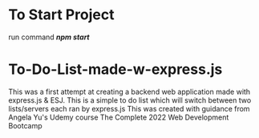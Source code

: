 # To Start Project
run command _**npm start**_


# To-Do-List-made-w-express.js
This was a first attempt at creating a backend web application made with express.js &amp; ESJ. 
This is a simple to do list which will switch between two lists/servers each ran by express.js
This was created with guidance from Angela Yu's Udemy course The Complete 2022 Web Development Bootcamp

